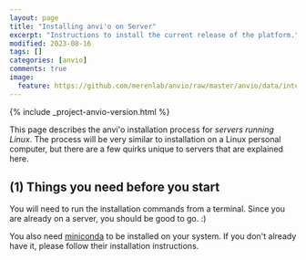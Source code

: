 ```yaml
---
layout: page
title: "Installing anvi'o on Server"
excerpt: "Instructions to install the current release of the platform."
modified: 2023-08-16
tags: []
categories: [anvio]
comments: true
image:
  feature: https://github.com/merenlab/anvio/raw/master/anvio/data/interactive/images/logo.png
---
```



{% include _project-anvio-version.html %}

This page describes the anvi'o installation process for _servers running Linux_. The process will be very similar to installation on a Linux personal computer, but there are a few quirks unique to servers that are explained here.

## (1) Things you need before you start

You will need to run the installation commands from a terminal. Since you are already on a server, you should be good to go. :) 

You also need [miniconda](https://docs.conda.io/en/latest/miniconda.html) to be installed on your system. If you don't already have it, please follow their installation instructions.

